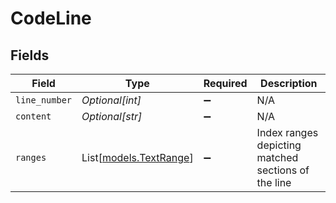 # CodeLine


## Fields

| Field                                               | Type                                                | Required                                            | Description                                         |
| --------------------------------------------------- | --------------------------------------------------- | --------------------------------------------------- | --------------------------------------------------- |
| `line_number`                                       | *Optional[int]*                                     | :heavy_minus_sign:                                  | N/A                                                 |
| `content`                                           | *Optional[str]*                                     | :heavy_minus_sign:                                  | N/A                                                 |
| `ranges`                                            | List[[models.TextRange](../models/textrange.md)]    | :heavy_minus_sign:                                  | Index ranges depicting matched sections of the line |